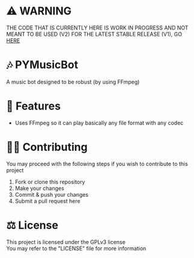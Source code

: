 # ⚠ WARNING
THE CODE THAT IS CURRENTLY HERE IS WORK IN PROGRESS AND NOT MEANT TO BE USED (V2)
FOR THE LATEST STABLE RELEASE (V1), GO [HERE](https://github.com/vlOd2/PYMusicBot/tree/4809f5a46c82d11ff90c52651577802fd6725389)


# 🎶 PYMusicBot
A music bot designed to be robust (by using FFmpeg)

# 📌 Features
- Uses FFmpeg so it can play basically any file format with any codec

<!--# 🔧 How to setup
Check the wiki page [here](https://github.com/vlOd2/PYMusicBot/wiki/Setup) for a guide on setup
-->

# 👨‍💻 Contributing
You may proceed with the following steps if you wish to contribute to this project

1. Fork or clone this repository
2. Make your changes
3. Commit & push your changes
4. Submit a pull request here

# ⚖ License
This project is licensed under the GPLv3 license
<br>
You may refer to the "LICENSE" file for more information

